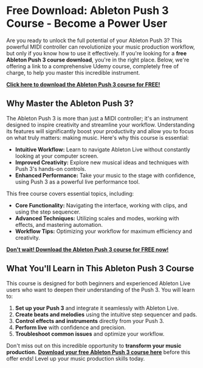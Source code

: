 # Free Download: Ableton Push 3 Course - Become a Power User

Are you ready to unlock the full potential of your Ableton Push 3? This powerful MIDI controller can revolutionize your music production workflow, but only if you know how to use it effectively. If you're looking for a **free Ableton Push 3 course download**, you're in the right place. Below, we're offering a link to a comprehensive Udemy course, completely free of charge, to help you master this incredible instrument.

[**Click here to download the Ableton Push 3 course for FREE!**](https://udemywork.com/ableton-push-3-course)

## Why Master the Ableton Push 3?

The Ableton Push 3 is more than just a MIDI controller; it's an instrument designed to inspire creativity and streamline your workflow. Understanding its features will significantly boost your productivity and allow you to focus on what truly matters: making music. Here's why this course is essential:

*   **Intuitive Workflow:** Learn to navigate Ableton Live without constantly looking at your computer screen.
*   **Improved Creativity:** Explore new musical ideas and techniques with Push 3's hands-on controls.
*   **Enhanced Performance:** Take your music to the stage with confidence, using Push 3 as a powerful live performance tool.

This free course covers essential topics, including:

*   **Core Functionality:** Navigating the interface, working with clips, and using the step sequencer.
*   **Advanced Techniques:** Utilizing scales and modes, working with effects, and mastering automation.
*   **Workflow Tips:** Optimizing your workflow for maximum efficiency and creativity.

[**Don't wait! Download the Ableton Push 3 course for FREE now!**](https://udemywork.com/ableton-push-3-course)

## What You'll Learn in This Ableton Push 3 Course

This course is designed for both beginners and experienced Ableton Live users who want to deepen their understanding of the Push 3. You will learn to:

1.  **Set up your Push 3** and integrate it seamlessly with Ableton Live.
2.  **Create beats and melodies** using the intuitive step sequencer and pads.
3.  **Control effects and instruments** directly from your Push 3.
4.  **Perform live** with confidence and precision.
5.  **Troubleshoot common issues** and optimize your workflow.

Don't miss out on this incredible opportunity to **transform your music production.** [**Download your free Ableton Push 3 course here**](https://udemywork.com/ableton-push-3-course) before this offer ends! Level up your music production skills today.

